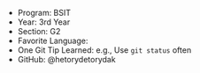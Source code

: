 - Program: BSIT
- Year: 3rd Year
- Section: G2
- Favorite Language: 
- One Git Tip Learned: e.g., Use `git status` often
- GitHub: @hetorydetorydak